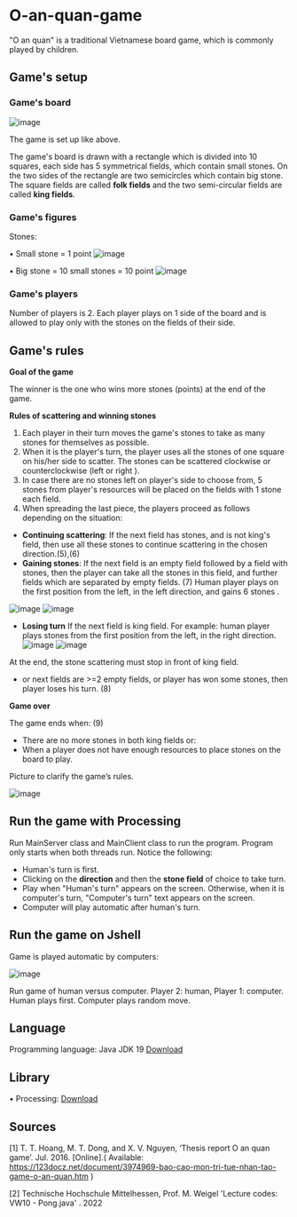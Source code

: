 # O-an-quan-game


"O an quan" is a traditional Vietnamese board game, which is commonly played by children.

## Game's setup
### Game's board
![image](https://user-images.githubusercontent.com/66937471/220591100-ee9c3cac-da5b-425f-bc8e-de4904f5f342.png)

The game is set up like above.

The game's board is drawn with a rectangle which is divided into 10 squares, each side has
5 symmetrical fields, which contain small stones. On the two sides of the rectangle are two
semicircles which contain big stone. The square fields are called **folk fields** and the two
semi-circular fields are called **king fields**.

### Game's figures

Stones:




• Small stone = 1 point
![image](https://user-images.githubusercontent.com/66937471/220591458-f9006387-fd14-4d34-9f87-829d61a54a6b.png)

• Big stone = 10 small stones = 10 point
![image](https://user-images.githubusercontent.com/66937471/220591499-216340c6-4344-4132-8fb6-04baf69f1fb3.png)


### Game's players

Number of players is 2. Each player plays on 1 side of the board and is allowed to play only with the stones on the fields of their side.

## Game's rules

**Goal of the game**

The winner is the one who wins more stones (points) at the end of the game.

**Rules of scattering and winning stones**

1.	Each player in their turn moves the game's stones to take as many stones for themselves as possible.
2.  When it is the player's turn, the player uses all the stones of one square on his/her side to scatter. The stones can be scattered clockwise or counterclockwise (left or right ).
3.  In case there are no stones left on player's side to choose from, 5 stones from player's resources will be placed on the fields with 1 stone each field.
4. When spreading the last piece, the players proceed as follows depending on the situation:

  *	**Continuing scattering**: If the next field has stones, and is not king's field, then use all these stones to continue scattering in the chosen direction.(5),(6)
  *	**Gaining stones**: If the next field is an empty field followed by a field with stones, then the player can take all the stones in this field, and further fields which are separated by empty fields. (7)
      Human player plays on the first position from the left, in the left direction, and gains 6 stones .
      
  ![image](https://user-images.githubusercontent.com/66937471/220592551-fac67dbd-9412-428f-b538-9b7d720915f7.png)
      ![image](https://user-images.githubusercontent.com/66937471/220592585-6589569f-ade9-4fe4-bc10-ddad186b8d02.png)


   *	**Losing turn**	If the next field is king field. For example: human player plays stones from the first position from the left, in the right direction.
      ![image](https://user-images.githubusercontent.com/66937471/220592625-024b2f20-e3af-444e-90f8-2ad25bd6683f.png)
      ![image](https://user-images.githubusercontent.com/66937471/220592707-58b0e215-fa63-4160-98f7-01c93620b4a7.png)
      
   At the end, the stone scattering must stop in front of king field.
 
   *	or next fields are >=2 empty fields, or player has won some stones, then player loses his turn. (8)
      
**Game over**

The game ends when: (9)
* There are no more stones in both king fields or:
* When a player does not have enough resources to place stones on the board to play.

Picture to clarify the game’s rules.

![image](https://user-images.githubusercontent.com/66937471/220592971-4849b07c-5587-40fd-b1e3-faecb499451d.png)

## Run the game with Processing

Run MainServer class and MainClient class to run the program. Program only starts when both threads run. Notice the following: 
*	Human's turn is first.
*	Clicking on the **direction** and then the **stone field** of choice to take turn.
*	Play when "Human's turn" appears on the screen. Otherwise, when it is computer's turn, "Computer's turn" text appears on the screen.
*	Computer will play automatic after human's turn.

## Run the game on Jshell

Game is played automatic by computers:

![image](https://user-images.githubusercontent.com/66937471/220593507-11efaa64-eac5-461c-81dc-de27a07dea48.png)

Run game of human versus computer. Player 2: human, Player 1: computer. Human plays first. Computer plays random move.

## Language

Programming language: Java JDK 19 [Download](https://www.oracle.com/java/technologies/javase/jdk19-archive-downloads.html)

## Library

•	Processing: [Download](https://processing.org/download)

## Sources
[1] T. T. Hoang, M. T. Dong, and X. V. Nguyen, ‘Thesis report O an quan game’. Jul. 2016. [Online].( Available: https://123docz.net/document/3974969-bao-cao-mon-tri-tue-nhan-tao-game-o-an-quan.htm )

[2] Technische Hochschule Mittelhessen, Prof. M. Weigel 'Lecture codes: VW10 - Pong.java' . 2022

















